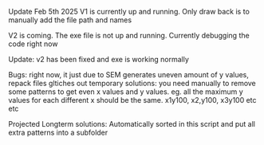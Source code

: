 Update Feb 5th 2025
V1 is currently up and running. Only draw back is to manually add the file path and names

V2 is coming. The exe file is not up and running. Currently debugging the code right now

Update: v2 has been fixed and exe is working normally

Bugs: right now, it just due to SEM generates uneven amount of y values, repack files gltiches out
temporary solutions: 
you need manually to remove some patterns to get even x values and y values. eg. all the maximum y values for each different x should be the same. x1y100, x2,y100, x3y100 etc etc

Projected Longterm solutions:
Automatically sorted in this script and put all extra patterns into a subfolder
